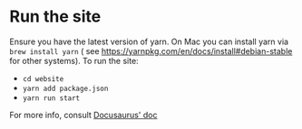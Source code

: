 # Run the site

Ensure you have the latest version of yarn. On Mac you can install yarn via `brew install yarn` (
see https://yarnpkg.com/en/docs/install#debian-stable for other systems). To run the site:

- `cd website`
- `yarn add package.json`
- `yarn run start`

For more info, consult [Docusaurus' doc](https://docusaurus.io/docs/en/installation.html)

